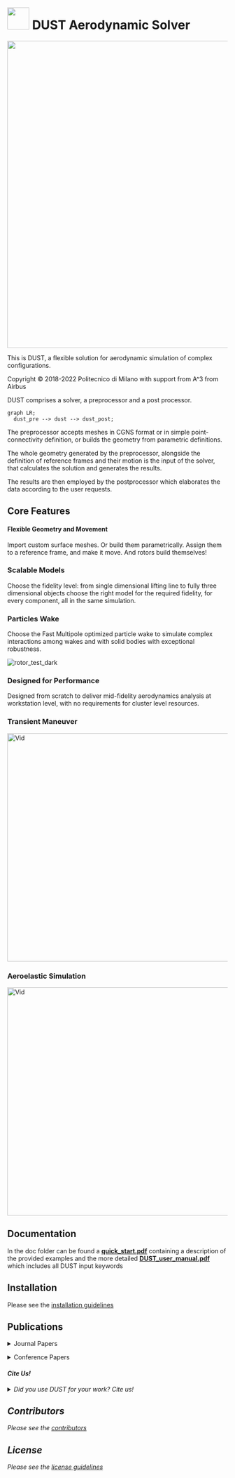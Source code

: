 # <img src="/uploads/3b37882713af00af40ea54104817261a/dust_logo.png" width="50"> DUST Aerodynamic Solver 

<!-- <img src="/uploads/a9c9b0254c955cb0d5b681b6695feb66/Goland_miniatura_1_.PNG" width="200"> -->
<img src="/uploads/e47649c3db0892bc6bb09673607eabe2/complete_model_dark_web.png" width="700">



This is DUST, a flexible solution for aerodynamic simulation of complex 
configurations.

Copyright &copy; 2018-2022 Politecnico di Milano
                          with support from A^3 from Airbus


DUST comprises a solver, a preprocessor and a post processor.

```mermaid
graph LR;
  dust_pre --> dust --> dust_post;
```

The preprocessor accepts meshes in CGNS format or in simple point-connectivity
definition, or builds the geometry from parametric definitions.

The whole geometry generated by the preprocessor, alongside the definition
of reference frames and their motion is the input of the solver, that 
calculates the solution and generates the results.

The results are then employed by the postprocessor which elaborates the data
according to the user requests.

## Core Features

#### Flexible Geometry and Movement

Import custom surface meshes. Or build them parametrically. Assign them to a reference frame, and make it move. And rotors build themselves!

### Scalable Models 

Choose the fidelity level: from single dimensional lifting line to fully three dimensional objects choose the right model for the required fidelity, for every component, all in the same simulation. 

### Particles Wake

Choose the Fast Multipole optimized particle wake to simulate complex interactions among wakes and with solid bodies with exceptional robustness. 

![rotor_test_dark](/uploads/ab32a47dd8342d1c6a8330ee99e7b461/rotor_test_dark.gif)

### Designed for Performance 

Designed from scratch to deliver mid-fidelity aerodynamics analysis at workstation level, with no requirements for cluster level resources. 

### Transient Maneuver

<img src="/uploads/cf45d9be5bdb66582172fc14f9bbb6a6/XV15_Rolling_Maneuver.gif" alt="Vid" width="520px"/>

### Aeroelastic Simulation

<img src="/uploads/957eb38af65f103c39c712a6f2facc08/Goland_Wing_Flutter.gif" alt="Vid" width="520px"/>


## Documentation

In the doc folder can be found a **[quick_start.pdf](doc/quick_start.pdf)** containing a description of the provided examples and the more detailed **[DUST_user_manual.pdf](doc/DUST_user_manual.pdf)** which includes all DUST input keywords



## Installation

Please see the [installation guidelines](install.md) 


## Publications
<p>
<details>

  <summary markdown="span">Journal Papers</summary>

* A. Zanotti, A. Savino, M. Palazzi, M. Tugnoli, and V. Muscarello. <i>Assessment of a mid-fidelity numerical approach for the investigation of tiltrotor aerodynamics</i>. Applied Sciences, 11(8):3385, 2021. <a href="https://www.mdpi.com/2076-3417/11/8/3385"><b>[PDF]</b></a><br><br>

* M. Tugnoli, D. Montagnani, M. Syal, G Droandi, and Alex Zanotti. <i>Mid-fidelity approach to aerodynamic simulations of unconventional vtol aircraft configurations</i>. Aerospace Science and Technology, page 106804, 2021,doi.org/10.1016/j.ast.2021.106804. <a href="https://www.sciencedirect.com/science/article/abs/pii/S127096382100314X"><b>[PDF]</b></a><br><br>

* A. Savino, A. Cocco, A. Zanotti, M. Tugnoli, P. Masarati, and V. Muscarello. <i>Coupling Mid-Fidelity Aerodynamics and Multibody Dynamics for the Aeroelastic Analysis of Rotary-Wing Vehicles</i>. Energies, 14(21), 6979. <a href="https://www.mdpi.com/1996-1073/14/21/6979"><b>[PDF]</b></a><br><br>

</details>
</p>
<p>
<details>

  <summary markdown="span">Conference Papers</summary>

* D. Montagnani, M. Tugnoli, F. Fonte, A. Zanotti, G. Droandi, and M. Syal. <i>Mid-fidelity analysis of unsteady interactional aerodynamics of complex vtol configurations</i>. In 45th European Rotorcraft Forum, Warsaw, Poland, September 2019. <a href="https://core.ac.uk/download/pdf/237171689.pdf"><b>[PDF]</b></a><br><br>

* D. Montagnani, M. Tugnoli, A. Zanotti, M. Syal, and G. Droandi. <i>Analysis of the interactional aerodynamics of the vahana evtol using a medium fidelity open source tool</i>. In Proceedings of the VFS Aeromechanics for Advanced Vertical FlightTechnical Meeting, San Jose, CA, USA, January 21-23 2020. AHS International.

* A. Cocco, A. Savino, D. Montagnani, M. Tugnoli, F. Guerroni, M. Palazzi, A. Zanoni, A. Zanotti, V. Muscarello. <i>Simulation of tiltrotor maneuvers by a coupled multibody-mid fidelity aerodynamic solver<i/>. In: 46th European Rotorcraft Forum, 2020. <a href="https://re.public.polimi.it/retrieve/handle/11311/1146478/540222/COCCA02-20.pdf"><b>[PDF]</b></a><br><br>

* A Cocco, A Savino, A Zanotti, A Zanoni, P Masarati, and V Muscarello. <i>Coupled multibody-mid fidelity aerodynamic solver for tiltrotor aeroelastic simulation</i>. In 9th International Conference on Computational Methods for Coupled Problems in Science and Engineering, COUPLED PROBLEMS 2021, pages 1–12. CIMNE, 2021. <a href="https://re.public.polimi.it/retrieve/handle/11311/1177598/632671/COCCA01-21.pdf"><b>[PDF]</b></a><br><br>

* A. Zanotti, A. Savino, M. Palazzi, M. Tugnoli, and V. Muscarello. <i>Mid-Fidelity Numerical Approach to Tiltrotor Aerodynamics</i>. In 47th European Rotorcraft Forum, Glasgow, UK, September 2021. <a href="https://re.public.polimi.it/retrieve/handle/11311/1184736/655321/ZANOA05-21.pdf"><b>[PDF]</b></a><br><br>

* A. Savino, A. Cocco, A. Zanoni, A. Zanotti, and V. Muscarello. <i>A Coupled Multibody-Mid Fidelity Aerodynamic Tool for the Simulation of Tiltrotor Manoeuvres</i>. In 47th European Rotorcraft Forum, Glasgow, UK, September 2021. <a href="https://re.public.polimi.it/retrieve/handle/11311/1183864/653034/SAVIA01-21.pdf"><b>[PDF]</b></a><br><br>

* A. Savino, A. Cocco, A. Zanoni, A. De Gaspari, A. Zanotti, J. Cardoso, D. Carvalhais and V. Muscarello. <i>Design and Optimization of Innovative Tiltrotor Wing Control Surfaces Through Coupled Multibody-Mid-Fidelity Aerodynamics Simulations</i>. In the Vertical Flight Society’s 78th Annual Forum Technology Display, Ft. Worth, Texas, USA, May 2022. 

* A. Cocco, A. Savino, A. Colli, P. Masarati, A. Zanotti. <i>A non-linear unsteady vortex lattice method for aeroelastic rotor loads
evaluation</i>. In 48th European Rotorcraft Forum, Winterthur, CH, September 2022. 

* A. Savino, A. Cocco, A. Zanotti, V. Muscarello. <i>Numerical investigation of wing-propeller aerodynamic interaction through a vortex particle-based aerodynamic solver</i>. In 48th European Rotorcraft Forum, Winterthur, CH, September 2022. 

</details>
</p>

#### Cite Us!
<p>
<details>

  <summary markdown="span">Did you use DUST for your work? Cite us!</summary>

To acknowledge our work please cite the following paper:

* M. Tugnoli, D. Montagnani, M. Syal, G Droandi, and Alex Zanotti. <i>Mid-fidelity approach to aerodynamic simulations of unconventional vtol aircraft configurations</i>. Aerospace Science and Technology, page 106804, 2021,doi.org/10.1016/j.ast.2021.106804. <a href="https://www.sciencedirect.com/science/article/abs/pii/S127096382100314X"><b>[PDF]</b></a><br><br>

If you are using the aeroelastic version of DUST coupled to the multibody software [MBDyn](https://www.mbdyn.org/):

* A. Savino, A. Cocco, A. Zanotti, M. Tugnoli, P. Masarati, and V. Muscarello. <i>Coupling Mid-Fidelity Aerodynamics and Multibody Dynamics for the Aeroelastic Analysis of Rotary-Wing Vehicles</i>. Energies, 14(21), 6979. <a href="https://www.mdpi.com/1996-1073/14/21/6979"><b>[PDF]</b></a><br><br>

</details>
</p>

## Contributors

Please see the [contributors](contributors.md)

## License

Please see the [license guidelines](license.md)
